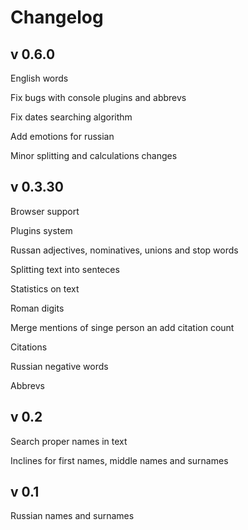 Changelog
=========

## v 0.6.0

  English words
  
  Fix bugs with console plugins and abbrevs
  
  Fix dates searching algorithm

  Add emotions for russian
  
  Minor splitting and calculations changes

## v 0.3.30

  Browser support

  Plugins system

  Russan adjectives, nominatives, unions and stop words

  Splitting text into senteces

  Statistics on text

  Roman digits

  Merge mentions of singe person an add citation count
  
  Citations

  Russian negative words

  Abbrevs


## v 0.2


  Search proper names in text

  Inclines for first names, middle names and surnames
	
## v 0.1

  Russian names and surnames
